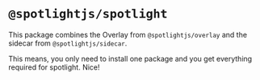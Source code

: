 # `@spotlightjs/spotlight`

This package combines the Overlay from `@spotlightjs/overlay` and the sidecar from `@spotlightjs/sidecar`.

This means, you only need to install one package and you get everything required for spotlight. Nice!
